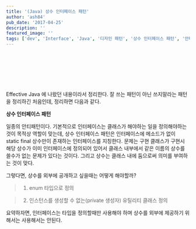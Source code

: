 ```yaml
---
title: '(Java) 상수 인터페이스 패턴'
author: 'ash84'
pub_date: '2017-04-25'
description: ''
featured_image: ''
tags: ['dev', 'Interface', 'Java', '디자인 패턴', '상수 인터페이스 패턴', '안티 패턴', '인터페이스']
---
```


<script async src="//pagead2.googlesyndication.com/pagead/js/adsbygoogle.js"></script>
<!-- 페이지내_긴_배너 -->
<ins class="adsbygoogle"
     style="display:inline-block;width:728px;height:90px"
     data-ad-client="ca-pub-8699046198561974"
     data-ad-slot="5480877276"></ins>
<script>
(adsbygoogle = window.adsbygoogle || []).push({});
</script> 

Effective Java 에 나왔던 내용이라서 정리한다. 잘 쓰는 패턴이 아닌 쓰지말라는 패턴을 정리하긴 처음인데, 정리하면 다음과 같다. 

**상수 인터페이스 패턴**

일종의 안티패턴이다. 기본적으로 인터페이스는 클래스가 해야하는 일을 정의해야하는 것이 목적상 역할이 맞는데, 상수 인터페이스 패턴은 인터페이스에 메소드가 없이 static final 상수만이 존재하는 인터페이스를 지칭한다. 문제는 구현 클래스가 구현시 해당 상수가 이미 인터페이스에 정의되어 있어서 클래스 내부에서 같은 이름의 상수를 쓸수가 없는 문제가 있다는 것이다. 그리고 상수는 클래스 내에 둠으로써 의미를 부여하는 것이 맞다. 

그렇다면, 상수를 외부에 공개하고 싶을때는 어떻게 해야할까?

> 1) enum 타입으로 정의 

> 2) 인스턴스를 생성할 수 없는(private 생성자) 유틸리티 클래스 정의 


요약하자면,  인터페이스는 타입을 정의할때만 사용해야 하며 상수를 외부에 제공하기 위해서는 사용해서는 안된다.
